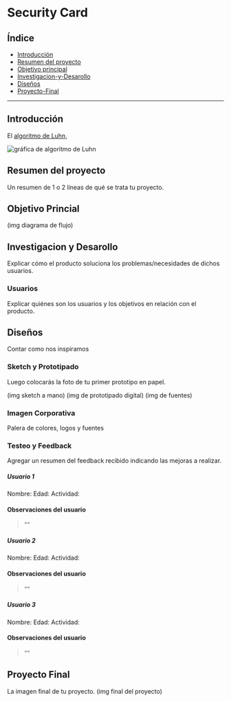 # Security Card

## Índice

- [Introducción](#Introdicción)
- [Resumen del proyecto](#Resumen-del-proyecto)
- [Objetivo principal ](#Objetivo-principal)
- [Investigacion-y-Desarollo](#Investigacion-y-Desarollo)
- [Diseños](#Diseños)
- [Proyecto-Final](#Proyecto-Final)

---

## Introducción

El [algoritmo de Luhn](https://es.wikipedia.org/wiki/Algoritmo_de_Luhn),

![gráfica de algoritmo de Luhn](https://www.101computing.net/wp/wp-content/uploads/Luhn-Algorithm.png)

## Resumen del proyecto

Un resumen de 1 o 2 líneas de qué se trata tu proyecto.

## Objetivo Princial

(img diagrama de flujo)

## Investigacion y Desarollo

Explicar cómo el producto soluciona los problemas/necesidades de dichos usuarios.

### Usuarios

Explicar quiénes son los usuarios y los objetivos en relación con el producto.

## Diseños

Contar como nos inspiramos

### Sketch y Prototipado

Luego colocarás la foto de tu primer prototipo en papel.

(img sketch a mano)
(img de prototipado digital)
(img de fuentes)

### Imagen Corporativa

Palera de colores, logos y fuentes

### Testeo y Feedback

Agregar un resumen del feedback recibido indicando las mejoras a realizar.

##### Usuario 1

Nombre:
Edad:
Actividad:

#### Observaciones del usuario

> ""

##### Usuario 2

Nombre:
Edad:
Actividad:

#### Observaciones del usuario

> ""

##### Usuario 3

Nombre:
Edad:
Actividad:

#### Observaciones del usuario

> ""

## Proyecto Final

La imagen final de tu proyecto.
(img final del proyecto)

